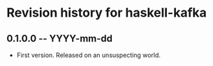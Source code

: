 # Revision history for haskell-kafka

## 0.1.0.0 -- YYYY-mm-dd

* First version. Released on an unsuspecting world.
